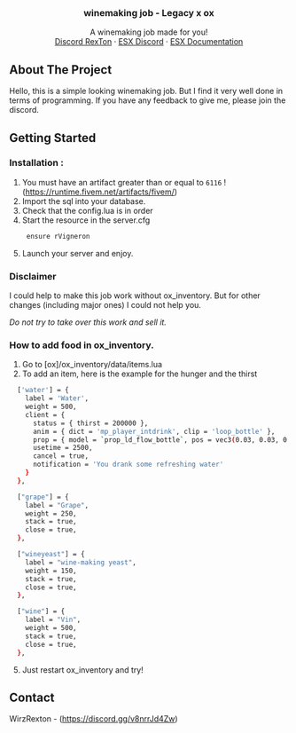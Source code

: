 <br />
<div align="center">
  <a href="https://github.com/WirzRexTon/rVigneron"> </a>
  <h3 align="center">winemaking job - Legacy x ox</h3>

  <p align="center">
    A winemaking job made for you! 
    <br />
    <a href="https://discord.gg/v8nrrJd4Zw">Discord RexTon</a>
    ·
    <a href="https://discord.com/invite/RPX2GssV6r">ESX Discord</a>
    ·
    <a href="https://documentation.esx-framework.org/">ESX Documentation</a>
  </p>
</div>

## About The Project
Hello, this is a simple looking winemaking job. But I find it very well done in terms of programming. If you have any feedback to give me, please join the discord. 

## Getting Started

### Installation : 

1. You must have an artifact greater than or equal to `6116` ! (https://runtime.fivem.net/artifacts/fivem/)
2. Import the sql into your database. 
3. Check that the config.lua is in order 
4. Start the resource in the server.cfg 
   ```sh
    ensure rVigneron
   ```
4. Launch your server and enjoy. 

### Disclaimer

I could help to make this job work without ox_inventory. But for other changes (including major ones) I could not help you. 

_Do not try to take over this work and sell it._

### How to add food in ox_inventory. 

1. Go to [ox]/ox_inventory/data/items.lua
2. To add an item, here is the example for the hunger and the thirst
  ```sh
    ['water'] = {
      label = 'Water',
      weight = 500,
      client = {
        status = { thirst = 200000 },
        anim = { dict = 'mp_player_intdrink', clip = 'loop_bottle' },
        prop = { model = `prop_ld_flow_bottle`, pos = vec3(0.03, 0.03, 0.02), rot = vec3(0.0, 0.0, -1.5) },
        usetime = 2500,
        cancel = true,
        notification = 'You drank some refreshing water'
      }
    },

    ["grape"] = {
      label = "Grape",
      weight = 250,
      stack = true,
      close = true,
    },

    ["wineyeast"] = {
      label = "wine-making yeast",
      weight = 150,
      stack = true,
      close = true,
    },

    ["wine"] = {
      label = "Vin",
      weight = 500,
      stack = true,
      close = true,
    },
  ```
5. Just restart ox_inventory and try! 


## Contact

WirzRexton - (https://discord.gg/v8nrrJd4Zw) 

